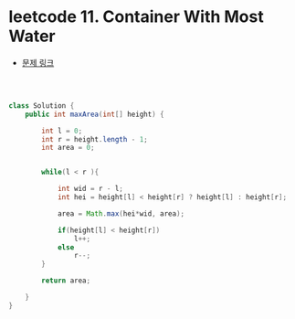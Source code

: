 # leetcode 11. Container With Most Water

- [문제 링크](https://leetcode.com/problems/container-with-most-water/)

</br>

```java

class Solution {
    public int maxArea(int[] height) {

        int l = 0;
        int r = height.length - 1;
        int area = 0;


        while(l < r ){

            int wid = r - l;
            int hei = height[l] < height[r] ? height[l] : height[r];

            area = Math.max(hei*wid, area);

            if(height[l] < height[r])
                l++;
            else
                r--;
        }

        return area;

    }
}

```
